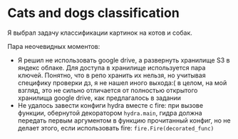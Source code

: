 # Cats and dogs classification

Я выбрал задачу классификации картинок на котов и собак.

Пара неочевидных моментов:
* Я решил не использовать google drive, а развернуть хранилище S3 в яндекс облаке. Для доступа в хранилище используется пара ключей. Понятно, что в репо хранить их нельзя, но учитывая специфику проверки дз, я не нашел иного выхода:( в целом, на мой взгляд, это не сильно отличается от полностью открытого хранилища google drive, как предлагалось в задании
* Не удалось завести конфиги hydra вместе с fire: при вызове функции, обернутой декоратором `hydra.main`, гидра должна передать первым аргументом в функцию прочитанный конфиг, но не делает этого, если использовать fire: `fire.Fire(decorated_func)` 